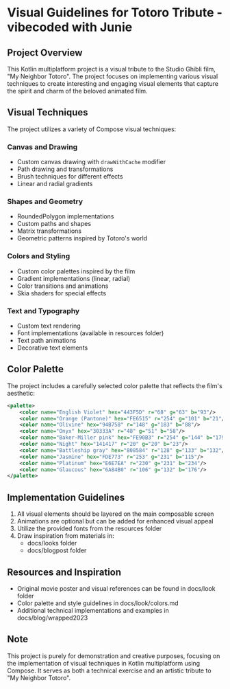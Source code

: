 # Visual Guidelines for Totoro Tribute - vibecoded with Junie

## Project Overview
This Kotlin multiplatform project is a visual tribute to the Studio Ghibli film, "My Neighbor Totoro". The project focuses on implementing various visual techniques to create interesting and engaging visual elements that capture the spirit and charm of the beloved animated film.

## Visual Techniques
The project utilizes a variety of Compose visual techniques:

### Canvas and Drawing
- Custom canvas drawing with `drawWithCache` modifier
- Path drawing and transformations
- Brush techniques for different effects
- Linear and radial gradients

### Shapes and Geometry
- RoundedPolygon implementations
- Custom paths and shapes
- Matrix transformations
- Geometric patterns inspired by Totoro's world

### Colors and Styling
- Custom color palettes inspired by the film
- Gradient implementations (linear, radial)
- Color transitions and animations
- Skia shaders for special effects

### Text and Typography
- Custom text rendering
- Font implementations (available in resources folder)
- Text path animations
- Decorative text elements

## Color Palette
The project includes a carefully selected color palette that reflects the film's aesthetic:
```xml
<palette>
    <color name="English Violet" hex="443F5D" r="68" g="63" b="93"/>
    <color name="Orange (Pantone)" hex="FE6515" r="254" g="101" b="21"/>
    <color name="Olivine" hex="94B758" r="148" g="183" b="88"/>
    <color name="Onyx" hex="30333A" r="48" g="51" b="58"/>
    <color name="Baker-Miller pink" hex="FE90B3" r="254" g="144" b="179"/>
    <color name="Night" hex="141417" r="20" g="20" b="23"/>
    <color name="Battleship gray" hex="808584" r="128" g="133" b="132"/>
    <color name="Jasmine" hex="FDE773" r="253" g="231" b="115"/>
    <color name="Platinum" hex="E6E7EA" r="230" g="231" b="234"/>
    <color name="Glaucous" hex="6A84B0" r="106" g="132" b="176"/>
</palette>
```

## Implementation Guidelines
1. All visual elements should be layered on the main composable screen
2. Animations are optional but can be added for enhanced visual appeal
3. Utilize the provided fonts from the resources folder
4. Draw inspiration from materials in:
   - docs/looks folder
   - docs/blogpost folder

## Resources and Inspiration
- Original movie poster and visual references can be found in docs/look folder
- Color palette and style guidelines in docs/look/colors.md
- Additional technical implementations and examples in docs/blog/wrapped2023

## Note
This project is purely for demonstration and creative purposes, focusing on the implementation of visual techniques in Kotlin multiplatform using Compose. It serves as both a technical exercise and an artistic tribute to "My Neighbor Totoro".